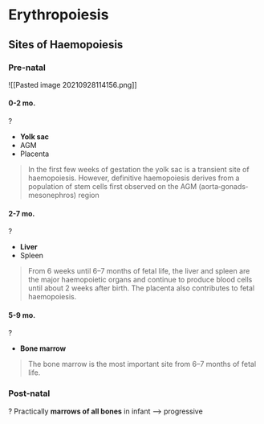 # Erythropoiesis

## Sites of Haemopoiesis

### Pre-natal

![[Pasted image 20210928114156.png]]

#### 0-2 mo.

?
- **Yolk sac**
- AGM
- Placenta


> In the first few weeks of gestation the yolk sac is a transient site of haemopoiesis. However, definitive haemopoiesis derives from a population of stem cells first observed on the AGM (aorta‐gonads‐mesonephros) region

#### 2-7 mo.

?
- **Liver**
- Spleen


> From 6 weeks until 6–7 months of fetal life, the liver and spleen are the major haemopoietic organs and continue to produce blood cells until about 2 weeks after birth. The placenta also contributes to fetal haemopoiesis. 

#### 5-9 mo.

?
- **Bone marrow**


> The bone marrow is the most important site from 6–7 months of fetal life.

### Post-natal

?
Practically **marrows of all bones** in infant --> progressive 